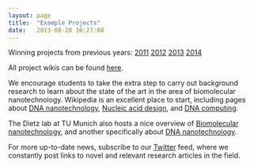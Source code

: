 ```yaml
---
layout: page
title:  "Example Projects"
date:   2013-08-28 16:27:08
---
```



Winning projects from previous years: [2011](/winners/2011.html)  [2012](/winners/2012.html) [2013](/winners/2013.html) [2014](/winners/2014.html)


All project wikis can be found [here](http://openwetware.org/wiki/Biomod).

We encourage students to take the extra step to carry out background research to learn about the state of the art in the area of biomolecular nanotechnology. Wikipedia is an excellent place to start, including pages about [DNA nanotechnology](http://en.wikipedia.org/wiki/DNA_nanotechnology), [Nucleic acid design](http://en.wikipedia.org/wiki/Nucleic_acid_design), and [DNA computing](http://en.wikipedia.org/wiki/DNA_computing).

The Dietz lab at TU Munich also hosts a nice overview of [Biomolecular nanotechnology](http://bionano.physik.tu-muenchen.de/biomolecular_nanotechnology.html), and another specifically about [DNA nanotechnology](http://bionano.physik.tu-muenchen.de/DNA_nanotechnology.html).

For more up-to-date news, subscribe to our [Twitter](https://twitter.com/biomod) feed, where we constantly post links to novel and relevant research articles in the field.

 